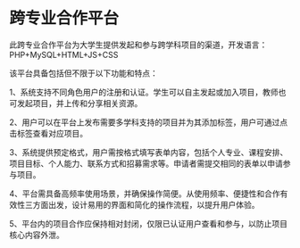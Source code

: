 # 跨专业合作平台

此跨专业合作平台为大学生提供发起和参与跨学科项目的渠道，开发语言：PHP+MySQL+HTML+JS+CSS

该平台具备包括但不限于以下功能和特点：

1、系统支持不同角色用户的注册和认证。学生可以自主发起或加入项目，教师也可发起项目，并上传和分享相关资源。

2、用户可以在平台上发布需要多学科支持的项目并为其添加标签，用户可通过点击标签查看对应项目。

3、系统提供预定格式，用户需按格式填写表单内容，包括个人专业、课程安排、项目目标、个人能力、联系方式和招募需求等。申请者需提交相同的表单以申请参与项目。

4、平台需具备高频率使用场景，并确保操作简便。从使用频率、便捷性和合作有效性三方面出发，设计易用的界面和简化的操作流程，以提升用户体验。

5、平台内的项目合作应保持相对封闭，仅限已认证用户查看和参与，以防止项目核心内容外泄。
